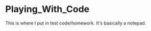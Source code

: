 Playing_With_Code
=================

This is where I put in test code/homework. It's basically a notepad.
